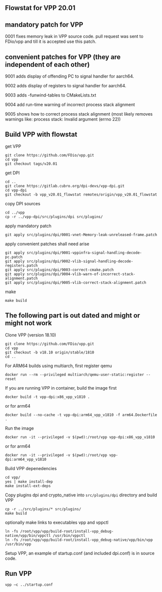 ## Flowstat for VPP 20.01

## mandatory patch for VPP
0001 fixes memory leak in VPP source code. pull request was sent to FDio/vpp and till it is accepted use this patch.
## convenient patches for VPP (they are independent of each other)
9001 adds display of offending PC to signal handler for aarch64.

9002 adds display of registers to signal handler for aarch64.

9003 adds -funwind-tables to CMakeLists.txt

9004 add run-time warning of incorrect process stack alignment

9005 shows how to correct process stack alignment (most likely removes warnings like: process stack: Invalid argument (errno 22))

## Build VPP with flowstat
get VPP
```
git clone https://github.com/FDio/vpp.git
cd vpp
git checkout tags/v20.01
```
get DPI
```
cd ..
git clone https://gitlab.cubro.org/dpi-devs/vpp-dpi.git
cd vpp-dpi
git checkout -b vpp_v20.01_flowstat remotes/origin/vpp_v20.01_flowstat
```
copy DPI sources
```
cd ../vpp
cp -r ../vpp-dpi/src/plugins/dpi src/plugins/
```
apply mandatory patch
```
git apply src/plugins/dpi/0001-vnet-Memory-leak-unreleased-frame.patch
```
apply convenient patches shall need arise
```
git apply src/plugins/dpi/9001-vppinfra-signal-handling-decode-pc.patch
git apply src/plugins/dpi/9002-vlib-signal-handling-decode-registers.patch
git apply src/plugins/dpi/9003-correct-cmake.patch
git apply src/plugins/dpi/9004-vlib-warn-of-incorrect-stack-alignment.patch
git apply src/plugins/dpi/9005-vlib-correct-stack-alignment.patch
```
make
```
make build
```
## The following part is out dated and might or might not work
Clone VPP (version 18.10)

```
git clone https://github.com/FDio/vpp.git
cd vpp
git checkout -b v18.10 origin/stable/1810
cd ..
```

For ARM64 builds using multiarch, first register qemu
```
docker run --rm --privileged multiarch/qemu-user-static:register --reset
```

If you are running VPP in container, build the image first
```
docker build -t vpp-dpi:x86_vpp_v1810 .
```
or for arm64
```
docker build --no-cache -t vpp-dpi:arm64_vpp_v1810 -f arm64.Dockerfile .
```

Run the image
```
docker run -it --privileged -v $(pwd):/root/vpp vpp-dpi:x86_vpp_v1810
```
or for arm64
```
docker run -it --privileged -v $(pwd):/root/vpp vpp-dpi:arm64_vpp_v1810
```

Build VPP depenedencies
```
cd vpp/
yes | make install-dep
make install-ext-deps
```

Copy plugins dpi and crypto_native into `src/plugins/dpi` directory and build VPP
```
cp -r ../src/plugins/* src/plugins/
make build
```

optionally make links to executables vpp and vppctl
```
ln -fs /root/vpp/vpp/build-root/install-vpp_debug-native/vpp/bin/vppctl /usr/bin/vppctl
ln -fs /root/vpp/vpp/build-root/install-vpp_debug-native/vpp/bin/vpp /usr/bin/vpp
```

Setup VPP, an example of startup.conf (and included dpi.conf) is in source code.

## Run VPP
```
vpp –c ../startup.conf
```

